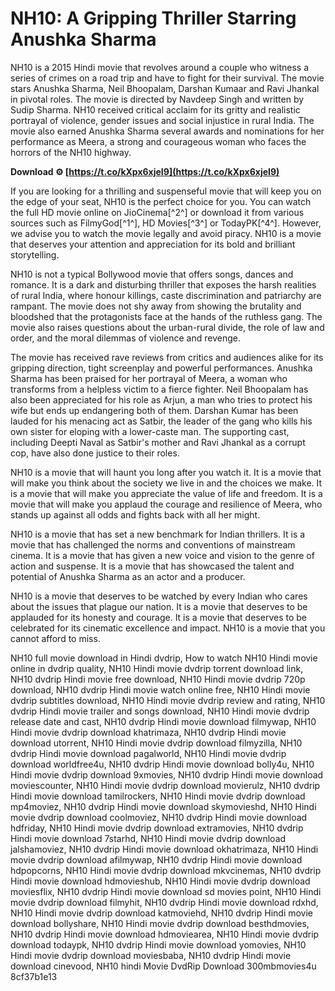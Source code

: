 
 
# NH10: A Gripping Thriller Starring Anushka Sharma
 
NH10 is a 2015 Hindi movie that revolves around a couple who witness a series of crimes on a road trip and have to fight for their survival. The movie stars Anushka Sharma, Neil Bhoopalam, Darshan Kumaar and Ravi Jhankal in pivotal roles. The movie is directed by Navdeep Singh and written by Sudip Sharma. NH10 received critical acclaim for its gritty and realistic portrayal of violence, gender issues and social injustice in rural India. The movie also earned Anushka Sharma several awards and nominations for her performance as Meera, a strong and courageous woman who faces the horrors of the NH10 highway.
 
**Download ⚙ [https://t.co/kXpx6xjeI9](https://t.co/kXpx6xjeI9)**


 
If you are looking for a thrilling and suspenseful movie that will keep you on the edge of your seat, NH10 is the perfect choice for you. You can watch the full HD movie online on JioCinema[^2^] or download it from various sources such as FilmyGod[^1^], HD Movies[^3^] or TodayPK[^4^]. However, we advise you to watch the movie legally and avoid piracy. NH10 is a movie that deserves your attention and appreciation for its bold and brilliant storytelling.

NH10 is not a typical Bollywood movie that offers songs, dances and romance. It is a dark and disturbing thriller that exposes the harsh realities of rural India, where honour killings, caste discrimination and patriarchy are rampant. The movie does not shy away from showing the brutality and bloodshed that the protagonists face at the hands of the ruthless gang. The movie also raises questions about the urban-rural divide, the role of law and order, and the moral dilemmas of violence and revenge.
 
The movie has received rave reviews from critics and audiences alike for its gripping direction, tight screenplay and powerful performances. Anushka Sharma has been praised for her portrayal of Meera, a woman who transforms from a helpless victim to a fierce fighter. Neil Bhoopalam has also been appreciated for his role as Arjun, a man who tries to protect his wife but ends up endangering both of them. Darshan Kumar has been lauded for his menacing act as Satbir, the leader of the gang who kills his own sister for eloping with a lower-caste man. The supporting cast, including Deepti Naval as Satbir's mother and Ravi Jhankal as a corrupt cop, have also done justice to their roles.
 
NH10 is a movie that will haunt you long after you watch it. It is a movie that will make you think about the society we live in and the choices we make. It is a movie that will make you appreciate the value of life and freedom. It is a movie that will make you applaud the courage and resilience of Meera, who stands up against all odds and fights back with all her might.

NH10 is a movie that has set a new benchmark for Indian thrillers. It is a movie that has challenged the norms and conventions of mainstream cinema. It is a movie that has given a new voice and vision to the genre of action and suspense. It is a movie that has showcased the talent and potential of Anushka Sharma as an actor and a producer.
 
NH10 is a movie that deserves to be watched by every Indian who cares about the issues that plague our nation. It is a movie that deserves to be applauded for its honesty and courage. It is a movie that deserves to be celebrated for its cinematic excellence and impact. NH10 is a movie that you cannot afford to miss.
 
NH10 full movie download in Hindi dvdrip,  How to watch NH10 Hindi movie online in dvdrip quality,  NH10 Hindi movie dvdrip torrent download link,  NH10 dvdrip Hindi movie free download,  NH10 Hindi movie dvdrip 720p download,  NH10 dvdrip Hindi movie watch online free,  NH10 Hindi movie dvdrip subtitles download,  NH10 Hindi movie dvdrip review and rating,  NH10 dvdrip Hindi movie trailer and songs download,  NH10 Hindi movie dvdrip release date and cast,  NH10 dvdrip Hindi movie download filmywap,  NH10 Hindi movie dvdrip download khatrimaza,  NH10 dvdrip Hindi movie download utorrent,  NH10 Hindi movie dvdrip download filmyzilla,  NH10 dvdrip Hindi movie download pagalworld,  NH10 Hindi movie dvdrip download worldfree4u,  NH10 dvdrip Hindi movie download bolly4u,  NH10 Hindi movie dvdrip download 9xmovies,  NH10 dvdrip Hindi movie download moviescounter,  NH10 Hindi movie dvdrip download movierulz,  NH10 dvdrip Hindi movie download tamilrockers,  NH10 Hindi movie dvdrip download mp4moviez,  NH10 dvdrip Hindi movie download skymovieshd,  NH10 Hindi movie dvdrip download coolmoviez,  NH10 dvdrip Hindi movie download hdfriday,  NH10 Hindi movie dvdrip download extramovies,  NH10 dvdrip Hindi movie download 7starhd,  NH10 Hindi movie dvdrip download jalshamoviez,  NH10 dvdrip Hindi movie download okhatrimaza,  NH10 Hindi movie dvdrip download afilmywap,  NH10 dvdrip Hindi movie download hdpopcorns,  NH10 Hindi movie dvdrip download mkvcinemas,  NH10 dvdrip Hindi movie download hdmovieshub,  NH10 Hindi movie dvdrip download moviesflix,  NH10 dvdrip Hindi movie download sd movies point,  NH10 Hindi movie dvdrip download filmyhit,  NH10 dvdrip Hindi movie download rdxhd,  NH10 Hindi movie dvdrip download katmoviehd,  NH10 dvdrip Hindi movie download bollyshare,  NH10 Hindi movie dvdrip download besthdmovies,  NH10 dvdrip Hindi movie download hdmoviearea,  NH10 Hindi movie dvdrip download todaypk,  NH10 dvdrip Hindi movie download yomovies,  NH10 Hindi movie dvdrip download moviesbaba,  NH10 dvdrip Hindi movie download cinevood,  NH10 hindi Movie DvdRip Download 300mbmovies4u
 8cf37b1e13
 
